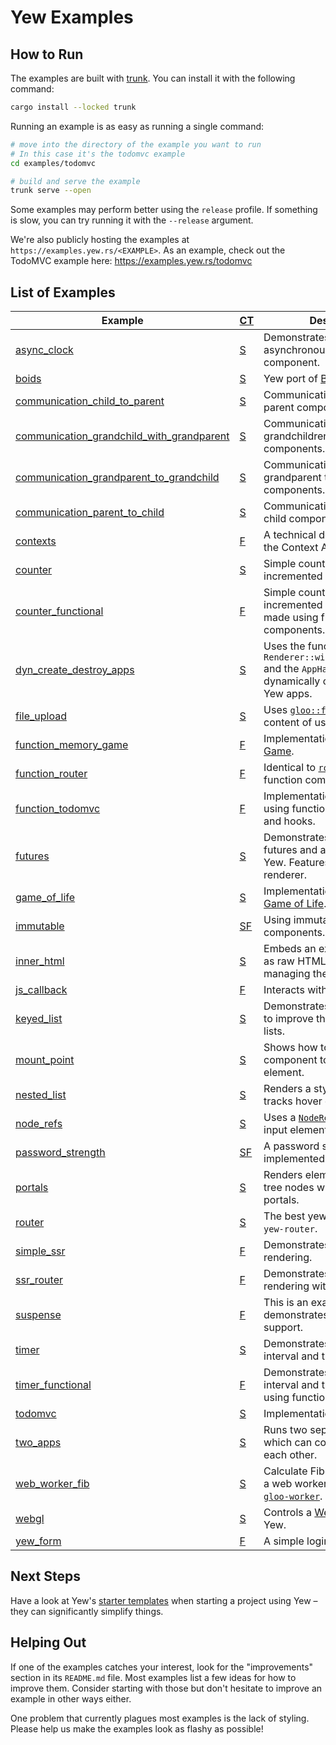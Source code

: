 # Yew Examples

## How to Run

The examples are built with [trunk](https://github.com/thedodd/trunk).
You can install it with the following command:

```bash
cargo install --locked trunk
```

Running an example is as easy as running a single command:

```bash
# move into the directory of the example you want to run
# In this case it's the todomvc example
cd examples/todomvc

# build and serve the example
trunk serve --open
```

Some examples may perform better using the `release` profile. If something is slow, you can try running it with the `--release` argument.

We're also publicly hosting the examples at `https://examples.yew.rs/<EXAMPLE>`.
As an example, check out the TodoMVC example here: <https://examples.yew.rs/todomvc>

## List of Examples

| Example                                                                                   | [CT] | Description                                                                                                                         |
| ----------------------------------------------------------------------------------------- | ---- | ----------------------------------------------------------------------------------------------------------------------------------- |
| [async_clock](async_clock)                                                                | [S]  | Demonstrates the use of asynchronous tasks in a yew component.                                                                      |
| [boids](boids)                                                                            | [S]  | Yew port of [Boids](https://en.wikipedia.org/wiki/Boids)                                                                            |
| [communication_child_to_parent](communication_child_to_parent)                            | [S]  | Communication from child to parent components.                                                                                      |
| [communication_grandchild_with_grandparent](communication_grandchild_with_grandparent)    | [S]  | Communication from grandchildren to grandparent components.                                                                         |
| [communication_grandparent_to_grandchild](communication_grandparent_to_grandchild)        | [S]  | Communication from grandparent to grandchild components.                                                                            |
| [communication_parent_to_child](communication_parent_to_child)                            | [S]  | Communication from parent to child components.                                                                                      |
| [contexts](contexts)                                                                      | [F]  | A technical demonstration of the Context API.                                                                                       |
| [counter](counter)                                                                        | [S]  | Simple counter which can be incremented and decremented.                                                                            |
| [counter_functional](counter_functional)                                                  | [F]  | Simple counter which can be incremented and decremented made using function components.                                             |
| [dyn_create_destroy_apps](dyn_create_destroy_apps)                                        | [S]  | Uses the function `Renderer::with_root_and_props` and the `AppHandle` struct to dynamically create and delete Yew apps.             |
| [file_upload](file_upload)                                                                | [S]  | Uses [`gloo::file`](https://docs.rs/gloo-file/latest/gloo_file/index.html) to read the content of user uploaded files.              |
| [function_memory_game](function_memory_game)                                              | [F]  | Implementation of [Memory Game](https://github.com/bradlygreen/Memory-Game).                                                        |
| [function_router](function_router)                                                        | [F]  | Identical to [`router`](router) but using function components.                                                                      |
| [function_todomvc](function_todomvc)                                                      | [F]  | Implementation of [TodoMVC](http://todomvc.com/) using function components and hooks.                                               |
| [futures](futures)                                                                        | [S]  | Demonstrates how you can use futures and async code with Yew. Features a Markdown renderer.                                         |
| [game_of_life](game_of_life)                                                              | [S]  | Implementation of [Conway's Game of Life](https://en.wikipedia.org/wiki/Conway%27s_Game_of_Life).                                   |
| [immutable](immutable)                                                                    | [SF] | Using immutable types in components.                                                                                                |
| [inner_html](inner_html)                                                                  | [S]  | Embeds an external document as raw HTML by manually managing the element.                                                           |
| [js_callback](js_callback)                                                                | [F]  | Interacts with JavaScript code.                                                                                                     |
| [keyed_list](keyed_list)                                                                  | [S]  | Demonstrates how to use keys to improve the performance of lists.                                                                   |
| [mount_point](mount_point)                                                                | [S]  | Shows how to mount the root component to a custom element.                                                                          |
| [nested_list](nested_list)                                                                | [S]  | Renders a styled list which tracks hover events.                                                                                    |
| [node_refs](node_refs)                                                                    | [S]  | Uses a [`NodeRef`](https://yew.rs/docs/concepts/components/refs) to focus the input element under the cursor.                       |
| [password_strength](password_strength)                                                    | [SF] | A password strength estimator implemented in Yew.                                                                                   |
| [portals](portals)                                                                        | [S]  | Renders elements into out-of-tree nodes with the help of portals.                                                                   |
| [router](router)                                                                          | [S]  | The best yew blog built with `yew-router`.                                                                                          |
| [simple_ssr](simple_ssr)                                                                  | [F]  | Demonstrates server-side rendering.                                                                                                 |
| [ssr_router](ssr_router)                                                                  | [F]  | Demonstrates server-side rendering with routing.                                                                                    |
| [suspense](suspense)                                                                      | [F]  | This is an example that demonstrates `<Suspense />` support.                                                                        |
| [timer](timer)                                                                            | [S]  | Demonstrates the use of the interval and timeout services.                                                                          |
| [timer_functional](timer_functional)                                                      | [F]  | Demonstrates the use of the interval and timeout services using function components                                                 |
| [todomvc](todomvc)                                                                        | [S]  | Implementation of [TodoMVC](http://todomvc.com/).                                                                                   |
| [two_apps](two_apps)                                                                      | [S]  | Runs two separate Yew apps which can communicate with each other.                                                                   |
| [web_worker_fib](web_worker_fib)                                                          | [S]  | Calculate Fibonacci numbers in a web worker thread using [`gloo-worker`](https://docs.rs/gloo-worker/latest/gloo_worker/).          |
| [webgl](webgl)                                                                            | [S]  | Controls a [WebGL canvas](https://developer.mozilla.org/en-US/docs/Web/API/WebGL_API/Tutorial/Getting_started_with_WebGL) from Yew. |
| [yew_form](yew_form)                                                          | [F]  | A simple login form. |

[CT]: ## "Component Type"
[S]: ## "Struct Components"
[F]: ## "Function Components"
[SF]: ## "Struct and Function Components"

## Next Steps

Have a look at Yew's [starter templates](https://yew.rs/docs/getting-started/build-a-sample-app#using-a-starter-template) when starting a project using Yew – they can significantly simplify things.

## Helping Out

If one of the examples catches your interest, look for the "improvements" section in its `README.md` file.
Most examples list a few ideas for how to improve them.
Consider starting with those but don't hesitate to improve an example in other ways either.

One problem that currently plagues most examples is the lack of styling.
Please help us make the examples look as flashy as possible!
